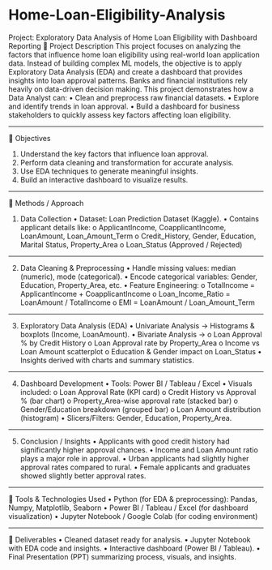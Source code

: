 # Home-Loan-Eligibility-Analysis
Project: Exploratory Data Analysis of Home Loan Eligibility with Dashboard Reporting
🔹 Project Description
This project focuses on analyzing the factors that influence home loan eligibility using real-world loan application data. Instead of building complex ML models, the objective is to apply Exploratory Data Analysis (EDA) and create a dashboard that provides insights into loan approval patterns.
Banks and financial institutions rely heavily on data-driven decision making. This project demonstrates how a Data Analyst can:
•	Clean and preprocess raw financial datasets.
•	Explore and identify trends in loan approval.
•	Build a dashboard for business stakeholders to quickly assess key factors affecting loan eligibility.
________________________________________
🔹 Objectives
1.	Understand the key factors that influence loan approval.
2.	Perform data cleaning and transformation for accurate analysis.
3.	Use EDA techniques to generate meaningful insights.
4.	Build an interactive dashboard to visualize results.
________________________________________
🔹 Methods / Approach
1. Data Collection
•	Dataset: Loan Prediction Dataset (Kaggle).
•	Contains applicant details like:
o	ApplicantIncome, CoapplicantIncome, LoanAmount, Loan_Amount_Term
o	Credit_History, Gender, Education, Marital Status, Property_Area
o	Loan_Status (Approved / Rejected)
________________________________________
2. Data Cleaning & Preprocessing
•	Handle missing values: median (numeric), mode (categorical).
•	Encode categorical variables: Gender, Education, Property_Area, etc.
•	Feature Engineering:
o	TotalIncome = ApplicantIncome + CoapplicantIncome
o	Loan_Income_Ratio = LoanAmount / TotalIncome
o	EMI = LoanAmount / Loan_Amount_Term
________________________________________
3. Exploratory Data Analysis (EDA)
•	Univariate Analysis → Histograms & boxplots (Income, LoanAmount).
•	Bivariate Analysis →
o	Loan Approval % by Credit History
o	Loan Approval rate by Property_Area
o	Income vs Loan Amount scatterplot
o	Education & Gender impact on Loan_Status
•	Insights derived with charts and summary statistics.
________________________________________
4. Dashboard Development
•	Tools: Power BI / Tableau / Excel
•	Visuals included:
o	Loan Approval Rate (KPI card)
o	Credit History vs Approval % (bar chart)
o	Property_Area-wise approval rate (stacked bar)
o	Gender/Education breakdown (grouped bar)
o	Loan Amount distribution (histogram)
•	Slicers/Filters: Gender, Education, Property_Area.
________________________________________
5. Conclusion / Insights
•	Applicants with good credit history had significantly higher approval chances.
•	Income and Loan Amount ratio plays a major role in approval.
•	Urban applicants had slightly higher approval rates compared to rural.
•	Female applicants and graduates showed slightly better approval rates.
________________________________________
🔹 Tools & Technologies Used
•	Python (for EDA & preprocessing): Pandas, Numpy, Matplotlib, Seaborn
•	Power BI / Tableau / Excel (for dashboard visualization)
•	Jupyter Notebook / Google Colab (for coding environment)
________________________________________
🔹 Deliverables
•	Cleaned dataset ready for analysis.
•	Jupyter Notebook with EDA code and insights.
•	Interactive dashboard (Power BI / Tableau).
•	Final Presentation (PPT) summarizing process, visuals, and insights.
